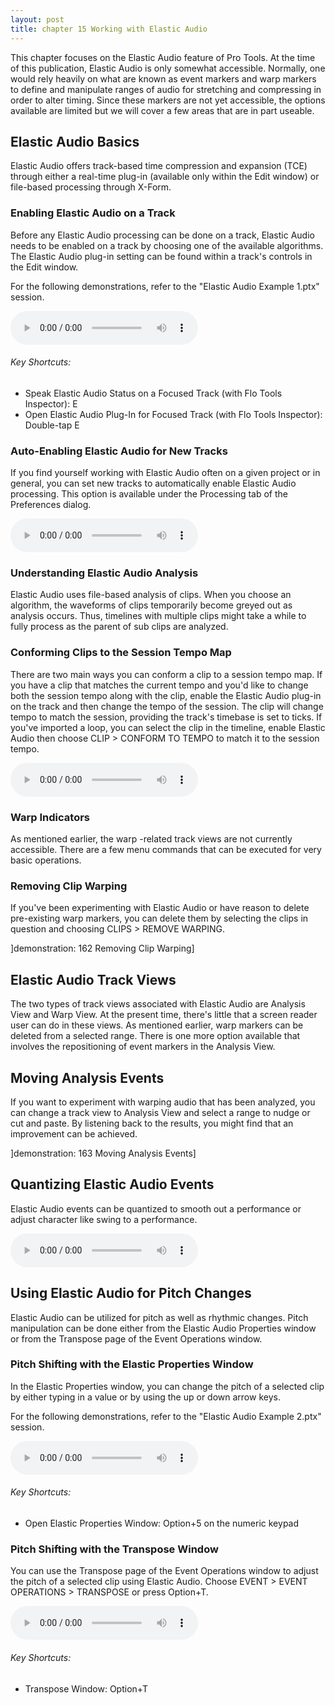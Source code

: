 ```yaml
---
layout: post
title: chapter 15 Working with Elastic Audio
---
```


This chapter focuses on the Elastic Audio feature of Pro Tools. At the time of this publication, Elastic Audio is only somewhat accessible. Normally, one would rely heavily on what are known as event markers and warp markers to define and manipulate ranges of audio for stretching and compressing in order to alter timing. Since these markers are not yet accessible, the options available are limited but we will cover a few areas that are in part useable.

<!--more-->

## Elastic Audio Basics
Elastic Audio offers track-based time compression and expansion (TCE) through either a real-time plug-in (available only within the Edit window) or file-based processing through X-Form. 

### Enabling Elastic Audio on a Track
Before any Elastic Audio processing can be done on a track, Elastic Audio needs to be enabled on a track by choosing one of the available algorithms. The Elastic Audio plug-in setting can be found within a track's controls in the Edit window.

For the following demonstrations, refer to the "Elastic Audio Example 1.ptx" session.

<audio controls><source src='https://raw.githubusercontent.com/PTAccess/PTAccess.github.io/master/audio/159 Enabling Elastic Audio on a Track.m4a'></audio>

###### Key Shortcuts:

* Speak Elastic Audio Status on a Focused Track (with Flo Tools Inspector): E
* Open Elastic Audio Plug-In for Focused Track (with Flo Tools Inspector): Double-tap E

### Auto-Enabling Elastic Audio for New Tracks
If you find yourself working with Elastic Audio often on a given project or in general, you can set new tracks to automatically enable Elastic Audio processing. This option is available under the Processing tab of the Preferences dialog.

<audio controls><source src='https://raw.githubusercontent.com/PTAccess/PTAccess.github.io/master/audio/160 Auto-Enabling Elastic Audio for New Tracks.m4a'></audio>

### Understanding Elastic Audio Analysis
Elastic Audio uses file-based analysis of clips. When you choose an algorithm, the waveforms of clips temporarily become greyed out as analysis occurs. Thus, timelines with multiple clips might take a while to fully process as the parent of sub clips are analyzed. 

### Conforming Clips to the Session Tempo Map
There are two main ways you can conform a clip to a session tempo map. If you have a clip that matches the current tempo and you'd like to change both the session tempo along with the clip, enable the Elastic Audio plug-in on the track and then change the tempo of the session. The clip will change tempo to match the session, providing the track's timebase is set to ticks. If you've imported a loop, you can select the clip in the timeline, enable Elastic Audio then choose CLIP > CONFORM TO TEMPO to match it to the session tempo.

<audio controls><source src='https://raw.githubusercontent.com/PTAccess/PTAccess.github.io/master/audio/161 Conforming Clips to the Session Tempo Map.m4a'></audio>

### Warp Indicators
As mentioned earlier, the warp -related track views are not currently accessible. There are a few menu commands that can be executed for very basic operations.

### Removing Clip Warping
If you've been experimenting with Elastic Audio or have reason to delete pre-existing warp markers, you can delete them by selecting the clips in question and choosing CLIPS > REMOVE WARPING.

]demonstration: 162 Removing Clip Warping]

## Elastic Audio Track Views
The two types of track views associated with Elastic Audio are Analysis View and Warp View. At the present time, there's little that a screen reader user can do in these views. As mentioned earlier, warp markers can be deleted from a selected range. There is one more option available that involves the repositioning of event markers in the Analysis View.

## Moving Analysis Events
If you want to experiment with warping audio that has been analyzed, you can change a track view to Analysis View and select a range to nudge or cut and paste. By listening back to the results, you might find that an improvement can be achieved.

]demonstration: 163 Moving Analysis Events]

## Quantizing Elastic Audio Events
Elastic Audio events can be quantized to smooth out a performance or adjust character like swing to a performance.

<audio controls><source src='https://raw.githubusercontent.com/PTAccess/PTAccess.github.io/master/audio/164 Quantizing Elastic Audio Events.m4a'></audio>

## Using Elastic Audio for Pitch Changes
Elastic Audio can be utilized for pitch as well as rhythmic changes. Pitch manipulation can be done either from the Elastic Audio Properties window or from the Transpose page of the Event Operations window.

### Pitch Shifting with the Elastic Properties Window
In the Elastic Properties window, you can change the pitch of a selected clip by either typing in a value or by using the up or down arrow keys.

For the following demonstrations, refer to the "Elastic Audio Example 2.ptx" session.

<audio controls><source src='https://raw.githubusercontent.com/PTAccess/PTAccess.github.io/master/audio/165 Pitch Shifting with the Elastic Properties Window.m4a'></audio>

###### Key Shortcuts:

* Open Elastic Properties Window: Option+5 on the numeric keypad

### Pitch Shifting with the Transpose Window
You can use the Transpose page of the Event Operations window to adjust the pitch of a selected clip using Elastic Audio. Choose EVENT > EVENT OPERATIONS > TRANSPOSE or press Option+T.

<audio controls><source src='https://raw.githubusercontent.com/PTAccess/PTAccess.github.io/master/audio/166 Pitch Shifting with the Transpose Window.m4a'></audio>

###### Key Shortcuts:

* Transpose Window: Option+T

